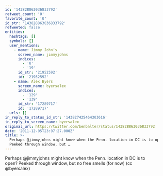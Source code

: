 ```yaml
---
id: '143828863036833792'
retweet_count: '0'
favorite_count: '0'
id_str: '143828863036833792'
retweeted: false
entities:
  hashtags: []
  symbols: []
  user_mentions:
    - name: Jimmy John’s
      screen_name: jimmyjohns
      indices:
        - '8'
        - '19'
      id_str: '21952592'
      id: '21952592'
    - name: Alex Byers
      screen_name: byersalex
      indices:
        - '129'
        - '139'
      id_str: '17289717'
      id: '17289717'
  urls: []
in_reply_to_status_id_str: '143827425464303616'
in_reply_to_screen_name: byersalex
original_url: https://twitter.com/benbalter/status/143828863036833792
date: '2011-12-05T23:07:27.000Z'
title: >-
  Perhaps @jimmyjohns might know when the Penn. location in DC is to open?
  Peeked through window, but …
---
```


Perhaps @jimmyjohns might know when the Penn. location in DC is to open? Peeked through window, but no free smells (for now) (cc @byersalex)